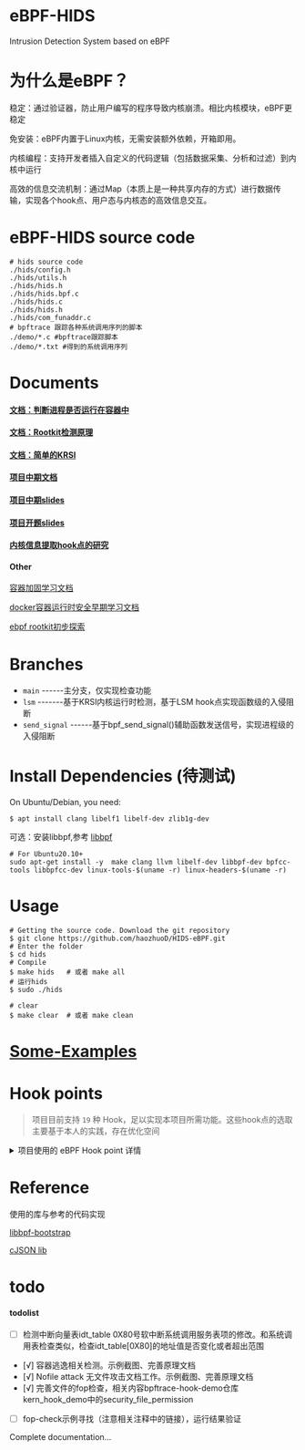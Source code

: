 # eBPF-HIDS

Intrusion Detection System based on eBPF

# 为什么是eBPF？

稳定：通过验证器，防止用户编写的程序导致内核崩溃。相比内核模块，eBPF更稳定

免安装：eBPF内置于Linux内核，无需安装额外依赖，开箱即用。

内核编程：支持开发者插入自定义的代码逻辑（包括数据采集、分析和过滤）到内核中运行

高效的信息交流机制：通过Map（本质上是一种共享内存的方式）进行数据传输，实现各个hook点、用户态与内核态的高效信息交互。

# eBPF-HIDS source code

```shell
# hids source code
./hids/config.h  
./hids/utils.h  
./hids/hids.h  
./hids/hids.bpf.c  
./hids/hids.c  
./hids/hids.h 
./hids/com_funaddr.c 
# bpftrace 跟踪各种系统调用序列的脚本
./demo/*.c #bpftrace跟踪脚本
./demo/*.txt #得到的系统调用序列
```

# Documents

#### [文档：判断进程是否运行在容器中](./doc/区分容器进程.md)

#### [文档：Rootkit检测原理](./doc/Rootkit检测.md)

#### [文档：简单的KRSI](./doc/lsm.md)

#### [项目中期文档](./doc/中期报告-面向云原生的内核威胁检测系统的设计与实现.pdf)

#### [项目中期slides](./doc/中期答辩PPT.pdf)

#### [项目开题slides](./doc/开题答辩PPT.pdf)

#### [内核信息提取hook点的研究](https://github.com/haozhuoD/bpftrace-hook-demo)

#### Other

[容器加固学习文档](./doc/容器加固.md)

[docker容器运行时安全早期学习文档](./doc/docker容器运行时安全.md)

[ebpf rootkit初步探索](./demo/ebpf-rootkit.c)


# Branches

* `main`               ------主分支，仅实现检查功能
* `lsm`           -------基于KRSI内核运行时检测，基于LSM hook点实现函数级的入侵阻断
* `send_signal`          ------基于bpf_send_signal()辅助函数发送信号，实现进程级的入侵阻断

# Install Dependencies (待测试)
On Ubuntu/Debian, you need:

```shell
$ apt install clang libelf1 libelf-dev zlib1g-dev
```

可选：安装libbpf,参考 [libbpf](https://github.com/libbpf/libbpf)
```shell
# For Ubuntu20.10+
sudo apt-get install -y  make clang llvm libelf-dev libbpf-dev bpfcc-tools libbpfcc-dev linux-tools-$(uname -r) linux-headers-$(uname -r)
```

# Usage

```shell
# Getting the source code. Download the git repository 
$ git clone https://github.com/haozhuoD/HIDS-eBPF.git
# Enter the folder
$ cd hids 
# Compile
$ make hids   # 或者 make all  
# 运行hids
$ sudo ./hids

# clear
$ make clear  # 或者 make clean
```
# [Some-Examples](./examples.md)

# Hook points

> 项目目前支持 `19` 种 Hook，足以实现本项目所需功能。这些hook点的选取主要基于本人的实践，存在优化空间

<details><summary> 项目使用的 eBPF Hook point 详情 </summary>
<p>

| Hook                                       | Status & Description                     |
| :----------------------------------------- | :------------------------------------    |
| tracepoint/module/module_load              | ON & 提取*.ko文件相关信息                                      |
| tracepoint/syscalls/sys_exit_finit_module | ON & 触发系统调用表检查                                       |
| tracepoint/syscalls/sys_enter_mount       | ON                                     |
| tracepoint/syscalls/sys_exit_mount        | ON                                       |
| tracepoint/syscalls/sys_enter_open        | ON                                       |
| tracepoint/syscalls/sys_exit_open         | ON                                    |
| tracepoint/syscalls/sys_enter_openat      | ON                                     |
| tracepoint/syscalls/sys_exit_openat       | ON                                     |
| tracepoint/syscalls/sys_enter_execve      | ON                                       |
| tracepoint/syscalls/sys_enter_execveat    | ON                                     |
| tracepoint/syscalls/sys_enter_kill        | ON & 基于信号系统实现功能分发                                   |
| tracepoint/syscalls/sys_enter_memfd_create| ON & 无文件攻击相关                                    |
| kprobe/kprobe_lookup_name                 | ON & kprobe framework相关函数                                    |
| kprobe/arm_kprobe                         | ON & kprobe framework相关函数                                   |
| kprobe/insn_init                          | ON & 篡改内存代码行为相关函数                                   |
| kprobe/insn_get_length                    | ON & 篡改内存代码行为相关函数                           |
| kprobe/security_file_permission           | ON & file_operations checks                           |
| lsm/cred_prepare                          | OFF(only ON in lsm branch) & 基于lsm阻断insmod                                    |
| lsm/kernel_read_file                      | OFF(only ON in lsm branch) & 基于lsm阻断无文件加载攻击                                  |

</p></details>

# Reference
使用的库与参考的代码实现

[libbpf-bootstrap](https://github.com/libbpf/libbpf-bootstrap)

[cJSON lib](https://github.com/DaveGamble/cJSON)

# todo

#### todolist

* [ ] 检测中断向量表idt_table 0X80号软中断系统调用服务表项的修改。和系统调用表检查类似，检查idt_table[0X80]的地址值是否变化或者超出范围
* [√] 容器逃逸相关检测。示例截图、完善原理文档
* [√] Nofile attack 无文件攻击文档工作。示例截图、完善原理文档
* [√] 完善文件的fop检查，相关内容bpftrace-hook-demo仓库kern_hook_demo中的security_file_permission
* [ ] fop-check示例寻找（注意相关注释中的链接），运行结果验证

Complete documentation... 
